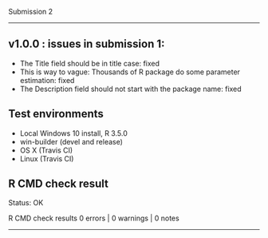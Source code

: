 Submission 2

----------------------------------------------------------------

## v1.0.0 : issues in submission 1:

* The Title field should be in title case: fixed
* This is way to vague: Thousands of R package do some parameter estimation: fixed
* The Description field should not start with the package name: fixed

## Test environments

* Local Windows 10 install, R 3.5.0
* win-builder (devel and release)
* OS X (Travis CI)
* Linux (Travis CI)

## R CMD check result

Status: OK

R CMD check results
0 errors | 0 warnings | 0 notes

----------------------------------------------------------------